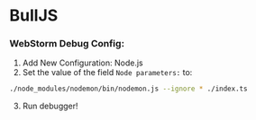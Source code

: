# BullJS




### WebStorm Debug Config:

1. Add New Configuration: Node.js
2. Set the value of the field `Node parameters:` to:
```bash
./node_modules/nodemon/bin/nodemon.js --ignore * ./index.ts
```
3. Run debugger!